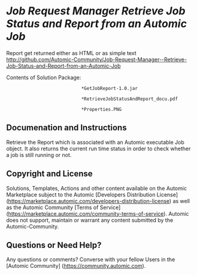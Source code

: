 *Job Request Manager  Retrieve Job Status and Report from an Automic Job*
=============


Report get returned either as HTML or as simple text
http://github.com/Automic-Community/Job-Request-Manager--Retrieve-Job-Status-and-Report-from-an-Automic-Job

<!-- List of attached files -->
Contents of Solution Package:

						
								*GetJobReport-1.0.jar
								
								*RetrieveJobStatusAndReport_docu.pdf
								
								*Properties.PNG
								
						


Documenation and Instructions
---

<p>Retrieve the Report which is associated with an Automic executable Job object. It also returns the current run time status in order to check whether a job is still running or not.</p>

Copyright and License
---

Solutions, Templates, Actions and other content available on the Automic Marketplace subject to the Automic [Developers Distribution License] (https://marketplace.automic.com/developers-distribution-license) as well as the Automic Community [Terms of Service] (https://marketplace.automic.com/community-terms-of-service).
Automic does not support, maintain or warrant any content submitted by the Automic-Community.



Questions or Need Help? 
---
Any questions or comments? Converse with your fellow Users in the [Automic Community] (https://community.automic.com).